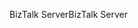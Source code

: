 <span data-ttu-id="4f32e-101">BizTalk Server</span><span class="sxs-lookup"><span data-stu-id="4f32e-101">BizTalk Server</span></span>